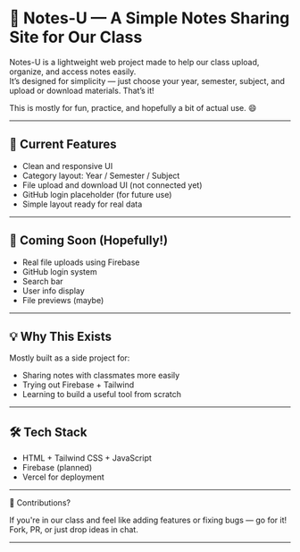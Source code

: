 # 📘 Notes-U — A Simple Notes Sharing Site for Our Class

Notes-U is a lightweight web project made to help our class upload, organize, and access notes easily.  
It’s designed for simplicity — just choose your year, semester, subject, and upload or download materials. That’s it!

This is mostly for fun, practice, and hopefully a bit of actual use. 😄

---

## 🔧 Current Features

- Clean and responsive UI
- Category layout: Year / Semester / Subject
- File upload and download UI (not connected yet)
- GitHub login placeholder (for future use)
- Simple layout ready for real data

---

## 🚀 Coming Soon (Hopefully!)

- Real file uploads using Firebase
- GitHub login system
- Search bar
- User info display
- File previews (maybe)

---

## 💡 Why This Exists

Mostly built as a side project for:
- Sharing notes with classmates more easily
- Trying out Firebase + Tailwind
- Learning to build a useful tool from scratch

---

## 🛠 Tech Stack

- HTML + Tailwind CSS + JavaScript
- Firebase (planned)
- Vercel for deployment

---

🙌 Contributions?

If you're in our class and feel like adding features or fixing bugs — go for it!
Fork, PR, or just drop ideas in chat.


---



